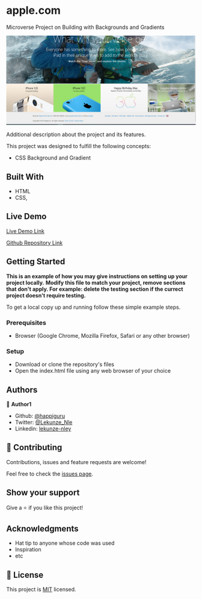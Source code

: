 # apple.com
Microverse Project on Building with Backgrounds and Gradients

![screenshot](./app_screenshot.PNG)

Additional description about the project and its features.

This project was designed to fulfill the following concepts:

- CSS Background and Gradient


## Built With

- HTML
- CSS,

## Live Demo

[Live Demo Link](https://rawcdn.githack.com/happiguru/apple.com/apple.com-feature-branch/index.html)

[Github Repository Link](https://github.com/happiguru/apple.com/tree/apple.com-feature-branch)

## Getting Started

**This is an example of how you may give instructions on setting up your project locally.**
**Modify this file to match your project, remove sections that don't apply. For example: delete the testing section if the currect project doesn't require testing.**



To get a local copy up and running follow these simple example steps.

### Prerequisites

- Browser (Google Chrome, Mozilla Firefox, Safari or any other browser)

### Setup

- Download or clone the repository's files
- Open the index.html file using any web browser of your choice




## Authors

👤 **Author1**

- Github: [@happiguru](https://github.com/happiguru)
- Twitter: [@Lekunze_Nle](https://twitter.com/Lekunze_Nley)
- Linkedin: [lekunze-nley](https://www.linkedin.com/in/lekunze-nley/)

## 🤝 Contributing

Contributions, issues and feature requests are welcome!

Feel free to check the [issues page](issues/).

## Show your support

Give a ⭐️ if you like this project!

## Acknowledgments

- Hat tip to anyone whose code was used
- Inspiration
- etc

## 📝 License

This project is [MIT](lic.url) licensed.

